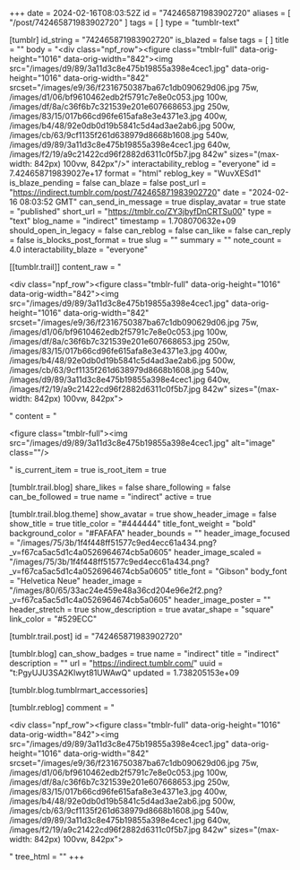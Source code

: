 +++
date = 2024-02-16T08:03:52Z
id = "742465871983902720"
aliases = [ "/post/742465871983902720" ]
tags = [ ]
type = "tumblr-text"

[tumblr]
id_string = "742465871983902720"
is_blazed = false
tags = [ ]
title = ""
body = "<div class=\"npf_row\"><figure class=\"tmblr-full\" data-orig-height=\"1016\" data-orig-width=\"842\"><img src=\"/images/d9/89/3a11d3c8e475b19855a398e4cec1.jpg\" data-orig-height=\"1016\" data-orig-width=\"842\" srcset=\"/images/e9/36/f2316750387ba67c1db090629d06.jpg 75w, /images/d1/06/bf9610462edb2f5791c7e8e0c053.jpg 100w, /images/df/8a/c36f6b7c321539e201e607668653.jpg 250w, /images/83/15/017b66cd96fe615afa8e3e4371e3.jpg 400w, /images/b4/48/92e0db0d19b5841c5d4ad3ae2ab6.jpg 500w, /images/cb/63/9cf1135f261d638979d8668b1608.jpg 540w, /images/d9/89/3a11d3c8e475b19855a398e4cec1.jpg 640w, /images/f2/19/a9c21422cd96f2882d6311c0f5b7.jpg 842w\" sizes=\"(max-width: 842px) 100vw, 842px\"/></figure></div>"
interactability_reblog = "everyone"
id = 7.424658719839027e+17
format = "html"
reblog_key = "WuvXESd1"
is_blaze_pending = false
can_blaze = false
post_url = "https://indirect.tumblr.com/post/742465871983902720"
date = "2024-02-16 08:03:52 GMT"
can_send_in_message = true
display_avatar = true
state = "published"
short_url = "https://tmblr.co/ZY3jbyfDnCRTSu00"
type = "text"
blog_name = "indirect"
timestamp = 1.708070632e+09
should_open_in_legacy = false
can_reblog = false
can_like = false
can_reply = false
is_blocks_post_format = true
slug = ""
summary = ""
note_count = 4.0
interactability_blaze = "everyone"

[[tumblr.trail]]
content_raw = "<p><div class=\"npf_row\"><figure class=\"tmblr-full\" data-orig-height=\"1016\" data-orig-width=\"842\"><img src=\"/images/d9/89/3a11d3c8e475b19855a398e4cec1.jpg\" data-orig-height=\"1016\" data-orig-width=\"842\" srcset=\"/images/e9/36/f2316750387ba67c1db090629d06.jpg 75w, /images/d1/06/bf9610462edb2f5791c7e8e0c053.jpg 100w, /images/df/8a/c36f6b7c321539e201e607668653.jpg 250w, /images/83/15/017b66cd96fe615afa8e3e4371e3.jpg 400w, /images/b4/48/92e0db0d19b5841c5d4ad3ae2ab6.jpg 500w, /images/cb/63/9cf1135f261d638979d8668b1608.jpg 540w, /images/d9/89/3a11d3c8e475b19855a398e4cec1.jpg 640w, /images/f2/19/a9c21422cd96f2882d6311c0f5b7.jpg 842w\" sizes=\"(max-width: 842px) 100vw, 842px\"></figure></div></p>"
content = "<p><figure class=\"tmblr-full\"><img src=\"/images/d9/89/3a11d3c8e475b19855a398e4cec1.jpg\" alt=\"image\" class=\"\"/></figure></p>"
is_current_item = true
is_root_item = true

[tumblr.trail.blog]
share_likes = false
share_following = false
can_be_followed = true
name = "indirect"
active = true

[tumblr.trail.blog.theme]
show_avatar = true
show_header_image = false
show_title = true
title_color = "#444444"
title_font_weight = "bold"
background_color = "#FAFAFA"
header_bounds = ""
header_image_focused = "/images/75/3b/1f4f448ff51577c9ed4ecc61a434.png?_v=f67ca5ac5d1c4a0526964674cb5a0605"
header_image_scaled = "/images/75/3b/1f4f448ff51577c9ed4ecc61a434.png?_v=f67ca5ac5d1c4a0526964674cb5a0605"
title_font = "Gibson"
body_font = "Helvetica Neue"
header_image = "/images/80/65/33ac24e459e48a36cd204e96e2f2.png?_v=f67ca5ac5d1c4a0526964674cb5a0605"
header_image_poster = ""
header_stretch = true
show_description = true
avatar_shape = "square"
link_color = "#529ECC"

[tumblr.trail.post]
id = "742465871983902720"

[tumblr.blog]
can_show_badges = true
name = "indirect"
title = "indirect"
description = ""
url = "https://indirect.tumblr.com/"
uuid = "t:PgyUJU3SA2Klwyt81UWAwQ"
updated = 1.738205153e+09

[tumblr.blog.tumblrmart_accessories]

[tumblr.reblog]
comment = "<p><div class=\"npf_row\"><figure class=\"tmblr-full\" data-orig-height=\"1016\" data-orig-width=\"842\"><img src=\"/images/d9/89/3a11d3c8e475b19855a398e4cec1.jpg\" data-orig-height=\"1016\" data-orig-width=\"842\" srcset=\"/images/e9/36/f2316750387ba67c1db090629d06.jpg 75w, /images/d1/06/bf9610462edb2f5791c7e8e0c053.jpg 100w, /images/df/8a/c36f6b7c321539e201e607668653.jpg 250w, /images/83/15/017b66cd96fe615afa8e3e4371e3.jpg 400w, /images/b4/48/92e0db0d19b5841c5d4ad3ae2ab6.jpg 500w, /images/cb/63/9cf1135f261d638979d8668b1608.jpg 540w, /images/d9/89/3a11d3c8e475b19855a398e4cec1.jpg 640w, /images/f2/19/a9c21422cd96f2882d6311c0f5b7.jpg 842w\" sizes=\"(max-width: 842px) 100vw, 842px\"></figure></div></p>"
tree_html = ""
+++
